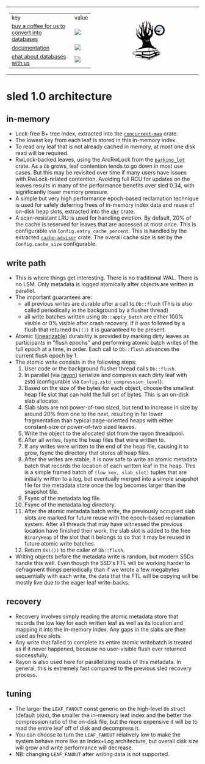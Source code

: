 <table style="width:100%">
<tr>
  <td>
    <table style="width:100%">
      <tr>
        <td> key </td>
        <td> value </td>
      </tr>
      <tr>
        <td><a href="https://github.com/sponsors/spacejam">buy a coffee for us to convert into databases</a></td>
        <td><a href="https://github.com/sponsors/spacejam"><img src="https://img.shields.io/github/sponsors/spacejam"></a></td>
      </tr>
      <tr>
        <td><a href="https://docs.rs/sled">documentation</a></td>
        <td><a href="https://docs.rs/sled"><img src="https://docs.rs/sled/badge.svg"></a></td>
      </tr>
      <tr>
        <td><a href="https://discord.gg/Z6VsXds">chat about databases with us</a></td>
        <td><a href="https://discord.gg/Z6VsXds"><img src="https://img.shields.io/discord/509773073294295082.svg?logo=discord"></a></td>
      </tr>
     </table>
  </td>
  <td>
<p align="center">
  <img src="https://raw.githubusercontent.com/spacejam/sled/main/art/tree_face_anti-transphobia.png" width="40%" height="auto" />
  </p>
  </td>
 </tr>
</table>

# sled 1.0 architecture

## in-memory

* Lock-free B+ tree index, extracted into the [`concurrent-map`](https://github.com/komora-io/concurrent-map) crate.
* The lowest key from each leaf is stored in this in-memory index.
* To read any leaf that is not already cached in memory, at most one disk read will be required.
* RwLock-backed leaves, using the ArcRwLock from the [`parking_lot`](https://github.com/Amanieu/parking_lot) crate. As a `Db` grows, leaf contention tends to go down in most use cases. But this may be revisited over time if many users have issues with RwLock-related contention. Avoiding full RCU for updates on the leaves results in many of the performance benefits over sled 0.34, with significantly lower memory pressure.
* A simple but very high performance epoch-based reclamation technique is used for safely deferring frees of in-memory index data and reuse of on-disk heap slots, extracted into the [`ebr`](https://github.com/komora-io/ebr) crate.
* A scan-resistant LRU is used for handling eviction. By default, 20% of the cache is reserved for leaves that are accessed at most once. This is configurable via `Config.entry_cache_percent`. This is handled by the extracted [`cache-advisor`](https://github.com/komora-io/cache-advisor) crate. The overall cache size is set by the `Config.cache_size` configurable.

## write path

* This is where things get interesting. There is no traditional WAL. There is no LSM. Only metadata is logged atomically after objects are written in parallel.
* The important guarantees are:
  * all previous writes are durable after a call to `Db::flush` (This is also called periodically in the background by a flusher thread)
  * all write batches written using `Db::apply_batch` are either 100% visible or 0% visible after crash recovery. If it was followed by a flush that returned `Ok(())` it is guaranteed to be present.
* Atomic ([linearizable](https://jepsen.io/consistency/models/linearizable)) durability is provided by marking dirty leaves as participants in "flush epochs" and performing atomic batch writes of the full epoch at a time, in order. Each call to `Db::flush` advances the current flush epoch by 1.
* The atomic write consists in the following steps:
  1. User code or the background flusher thread calls `Db::flush`.
  1. In parallel (via [rayon](https://docs.rs/rayon)) serialize and compress each dirty leaf with zstd (configurable via `Config.zstd_compression_level`).
  1. Based on the size of the bytes for each object, choose the smallest heap file slot that can hold the full set of bytes. This is an on-disk slab allocator.
  1. Slab slots are not power-of-two sized, but tend to increase in size by around 20% from one to the next, resulting in far lower fragmentation than typical page-oriented heaps with either constant-size or power-of-two sized leaves.
  1. Write the object to the allocated slot from the rayon threadpool.
  1. After all writes, fsync the heap files that were written to.
  1. If any writes were written to the end of the heap file, causing it to grow, fsync the directory that stores all heap files.
  1. After the writes are stable, it is now safe to write an atomic metadata batch that records the location of each written leaf in the heap. This is a simple framed batch of `(low_key, slab_slot)` tuples that are initially written to a log, but eventually merged into a simple snapshot file for the metadata store once the log becomes larger than the snapshot file.
  1. Fsync of the metadata log file.
  1. Fsync of the metadata log directory.
  1. After the atomic metadata batch write, the previously occupied slab slots are marked for future reuse with the epoch-based reclamation system. After all threads that may have witnessed the previous location have finished their work, the slab slot is added to the free `BinaryHeap` of the slot that it belongs to so that it may be reused in future atomic write batches.
  1. Return `Ok(())` to the caller of `Db::flush`.
* Writing objects before the metadata write is random, but modern SSDs handle this well. Even though the SSD's FTL will be working harder to defragment things periodically than if we wrote a few megabytes sequentially with each write, the data that the FTL will be copying will be mostly live due to the eager leaf write-backs.

## recovery

* Recovery involves simply reading the atomic metadata store that records the low key for each written leaf as well as its location and mapping it into the in-memory index. Any gaps in the slabs are then used as free slots.
* Any write that failed to complete its entire atomic writebatch is treated as if it never happened, because no user-visible flush ever returned successfully.
* Rayon is also used here for parallelizing reads of this metadata. In general, this is extremely fast compared to the previous sled recovery process.

## tuning

* The larger the `LEAF_FANOUT` const generic on the high-level `Db` struct (default `1024`), the smaller the in-memory leaf index and the better the compression ratio of the on-disk file, but the more expensive it will be to read the entire leaf off of disk and decompress it.
* You can choose to turn the `LEAF_FANOUT` relatively low to make the system behave more like an Index+Log architecture, but overall disk size will grow and write performance will decrease.
* NB: changing `LEAF_FANOUT` after writing data is not supported.
